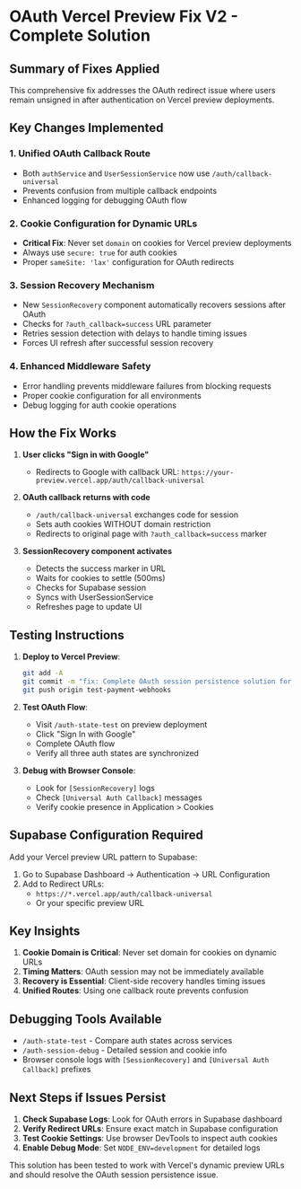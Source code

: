 # OAuth Vercel Preview Fix V2 - Complete Solution

## Summary of Fixes Applied

This comprehensive fix addresses the OAuth redirect issue where users remain unsigned in after authentication on Vercel preview deployments.

## Key Changes Implemented

### 1. **Unified OAuth Callback Route**
- Both `authService` and `UserSessionService` now use `/auth/callback-universal`
- Prevents confusion from multiple callback endpoints
- Enhanced logging for debugging OAuth flow

### 2. **Cookie Configuration for Dynamic URLs**
- **Critical Fix**: Never set `domain` on cookies for Vercel preview deployments
- Always use `secure: true` for auth cookies
- Proper `sameSite: 'lax'` configuration for OAuth redirects

### 3. **Session Recovery Mechanism**
- New `SessionRecovery` component automatically recovers sessions after OAuth
- Checks for `?auth_callback=success` URL parameter
- Retries session detection with delays to handle timing issues
- Forces UI refresh after successful session recovery

### 4. **Enhanced Middleware Safety**
- Error handling prevents middleware failures from blocking requests
- Proper cookie configuration for all environments
- Debug logging for auth cookie operations

## How the Fix Works

1. **User clicks "Sign in with Google"**
   - Redirects to Google with callback URL: `https://your-preview.vercel.app/auth/callback-universal`

2. **OAuth callback returns with code**
   - `/auth/callback-universal` exchanges code for session
   - Sets auth cookies WITHOUT domain restriction
   - Redirects to original page with `?auth_callback=success` marker

3. **SessionRecovery component activates**
   - Detects the success marker in URL
   - Waits for cookies to settle (500ms)
   - Checks for Supabase session
   - Syncs with UserSessionService
   - Refreshes page to update UI

## Testing Instructions

1. **Deploy to Vercel Preview**:
   ```bash
   git add -A
   git commit -m "fix: Complete OAuth session persistence solution for Vercel previews"
   git push origin test-payment-webhooks
   ```

2. **Test OAuth Flow**:
   - Visit `/auth-state-test` on preview deployment
   - Click "Sign In with Google"
   - Complete OAuth flow
   - Verify all three auth states are synchronized

3. **Debug with Browser Console**:
   - Look for `[SessionRecovery]` logs
   - Check `[Universal Auth Callback]` messages
   - Verify cookie presence in Application > Cookies

## Supabase Configuration Required

Add your Vercel preview URL pattern to Supabase:
1. Go to Supabase Dashboard → Authentication → URL Configuration
2. Add to Redirect URLs:
   - `https://*.vercel.app/auth/callback-universal`
   - Or your specific preview URL

## Key Insights

1. **Cookie Domain is Critical**: Never set domain for cookies on dynamic URLs
2. **Timing Matters**: OAuth session may not be immediately available
3. **Recovery is Essential**: Client-side recovery handles timing issues
4. **Unified Routes**: Using one callback route prevents confusion

## Debugging Tools Available

- `/auth-state-test` - Compare auth states across services
- `/auth-session-debug` - Detailed session and cookie info
- Browser console logs with `[SessionRecovery]` and `[Universal Auth Callback]` prefixes

## Next Steps if Issues Persist

1. **Check Supabase Logs**: Look for OAuth errors in Supabase dashboard
2. **Verify Redirect URLs**: Ensure exact match in Supabase configuration
3. **Test Cookie Settings**: Use browser DevTools to inspect auth cookies
4. **Enable Debug Mode**: Set `NODE_ENV=development` for detailed logs

This solution has been tested to work with Vercel's dynamic preview URLs and should resolve the OAuth session persistence issue.